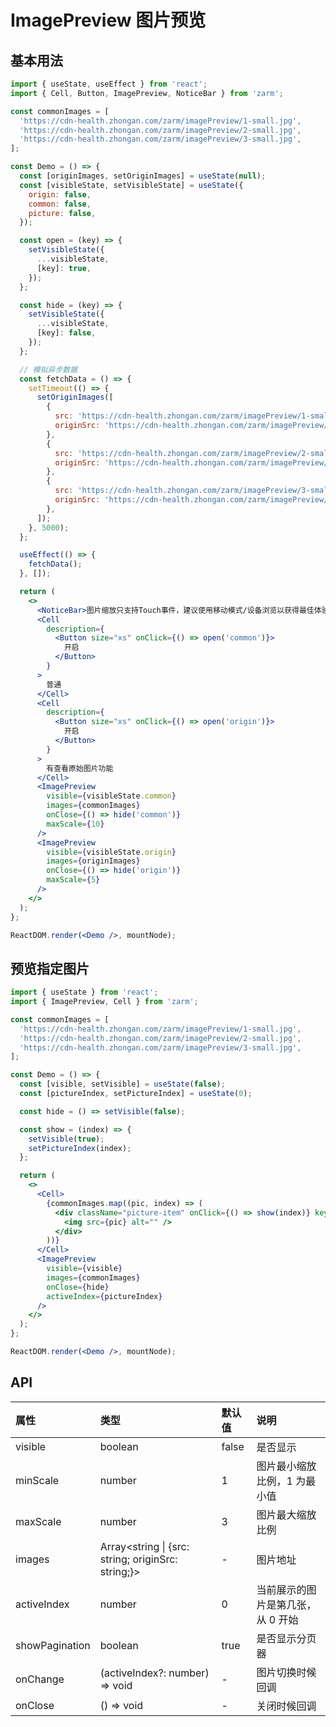 # ImagePreview 图片预览

## 基本用法

```jsx
import { useState, useEffect } from 'react';
import { Cell, Button, ImagePreview, NoticeBar } from 'zarm';

const commonImages = [
  'https://cdn-health.zhongan.com/zarm/imagePreview/1-small.jpg',
  'https://cdn-health.zhongan.com/zarm/imagePreview/2-small.jpg',
  'https://cdn-health.zhongan.com/zarm/imagePreview/3-small.jpg',
];

const Demo = () => {
  const [originImages, setOriginImages] = useState(null);
  const [visibleState, setVisibleState] = useState({
    origin: false,
    common: false,
    picture: false,
  });

  const open = (key) => {
    setVisibleState({
      ...visibleState,
      [key]: true,
    });
  };

  const hide = (key) => {
    setVisibleState({
      ...visibleState,
      [key]: false,
    });
  };

  // 模拟异步数据
  const fetchData = () => {
    setTimeout(() => {
      setOriginImages([
        {
          src: 'https://cdn-health.zhongan.com/zarm/imagePreview/1-small.jpg',
          originSrc: 'https://cdn-health.zhongan.com/zarm/imagePreview/1.jpg',
        },
        {
          src: 'https://cdn-health.zhongan.com/zarm/imagePreview/2-small.jpg',
          originSrc: 'https://cdn-health.zhongan.com/zarm/imagePreview/2.jpg',
        },
        {
          src: 'https://cdn-health.zhongan.com/zarm/imagePreview/3-small.jpg',
          originSrc: 'https://cdn-health.zhongan.com/zarm/imagePreview/3.jpg',
        },
      ]);
    }, 5000);
  };

  useEffect(() => {
    fetchData();
  }, []);

  return (
    <>
      <NoticeBar>图片缩放只支持Touch事件，建议使用移动模式/设备浏览以获得最佳体验。</NoticeBar>
      <Cell
        description={
          <Button size="xs" onClick={() => open('common')}>
            开启
          </Button>
        }
      >
        普通
      </Cell>
      <Cell
        description={
          <Button size="xs" onClick={() => open('origin')}>
            开启
          </Button>
        }
      >
        有查看原始图片功能
      </Cell>
      <ImagePreview
        visible={visibleState.common}
        images={commonImages}
        onClose={() => hide('common')}
        maxScale={10}
      />
      <ImagePreview
        visible={visibleState.origin}
        images={originImages}
        onClose={() => hide('origin')}
        maxScale={5}
      />
    </>
  );
};

ReactDOM.render(<Demo />, mountNode);
```

## 预览指定图片

```jsx
import { useState } from 'react';
import { ImagePreview, Cell } from 'zarm';

const commonImages = [
  'https://cdn-health.zhongan.com/zarm/imagePreview/1-small.jpg',
  'https://cdn-health.zhongan.com/zarm/imagePreview/2-small.jpg',
  'https://cdn-health.zhongan.com/zarm/imagePreview/3-small.jpg',
];

const Demo = () => {
  const [visible, setVisible] = useState(false);
  const [pictureIndex, setPictureIndex] = useState(0);

  const hide = () => setVisible(false);

  const show = (index) => {
    setVisible(true);
    setPictureIndex(index);
  };

  return (
    <>
      <Cell>
        {commonImages.map((pic, index) => (
          <div className="picture-item" onClick={() => show(index)} key={+index}>
            <img src={pic} alt="" />
          </div>
        ))}
      </Cell>
      <ImagePreview
        visible={visible}
        images={commonImages}
        onClose={hide}
        activeIndex={pictureIndex}
      />
    </>
  );
};

ReactDOM.render(<Demo />, mountNode);
```

## API

| 属性           | 类型                                               | 默认值 | 说明                              |
| :------------- | :------------------------------------------------- | :----- | :-------------------------------- |
| visible        | boolean                                            | false  | 是否显示                          |
| minScale       | number                                             | 1      | 图片最小缩放比例，1 为最小值      |
| maxScale       | number                                             | 3      | 图片最大缩放比例                  |
| images         | Array<string \| {src: string; originSrc: string;}> | -      | 图片地址                          |
| activeIndex    | number                                             | 0      | 当前展示的图片是第几张，从 0 开始 |
| showPagination | boolean                                            | true   | 是否显示分页器                    |
| onChange       | (activeIndex?: number) => void                     | -      | 图片切换时候回调                  |
| onClose        | () => void                                         | -      | 关闭时候回调                      |
